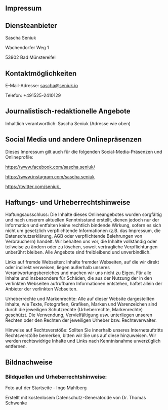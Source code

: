 ## Impressum
## Diensteanbieter
Sascha Seniuk

Wachendorfer Weg 1

53902 Bad Münstereifel

## Kontaktmöglichkeiten
E-Mail-Adresse: sascha@seniuk.io

Telefon: +491525-2410129

## Journalistisch-redaktionelle Angebote
Inhaltlich verantwortlich: Sascha Seniuk (Adresse wie oben)

## Social Media und andere Onlinepräsenzen
Dieses Impressum gilt auch für die folgenden Social-Media-Präsenzen und Onlineprofile:

https://www.facebook.com/sascha.seniuk/

https://www.instagram.com/sascha.seniuk

https://twitter.com/seniuk_

## Haftungs- und Urheberrechtshinweise

Haftungsausschluss: Die Inhalte dieses Onlineangebotes wurden sorgfältig und nach unserem aktuellen Kenntnisstand erstellt, dienen jedoch nur der Information und entfalten keine rechtlich bindende Wirkung, sofern es sich nicht um gesetzlich verpflichtende Informationen (z.B. das Impressum, die Datenschutzerklärung, AGB oder verpflichtende Belehrungen von Verbrauchern) handelt. Wir behalten uns vor, die Inhalte vollständig oder teilweise zu ändern oder zu löschen, soweit vertragliche Verpflichtungen unberührt bleiben. Alle Angebote sind freibleibend und unverbindlich.

Links auf fremde Webseiten: Inhalte fremder Webseiten, auf die wir direkt oder indirekt verweisen, liegen außerhalb unseres Verantwortungsbereiches und machen wir uns nicht zu Eigen. Für alle Inhalte und insbesondere für Schäden, die aus der Nutzung der in den verlinkten Webseiten aufrufbaren Informationen entstehen, haftet allein der Anbieter der verlinkten Webseiten.

Urheberrechte und Markenrechte: Alle auf dieser Website dargestellten Inhalte, wie Texte, Fotografien, Grafiken, Marken und Warenzeichen sind durch die jeweiligen Schutzrechte (Urheberrechte, Markenrechte) geschützt. Die Verwendung, Vervielfältigung usw. unterliegen unseren Rechten oder den Rechten der jeweiligen Urheber bzw. Rechteverwalter.

Hinweise auf Rechtsverstöße: Sollten Sie innerhalb unseres Internetauftritts Rechtsverstöße bemerken, bitten wir Sie uns auf diese hinzuweisen. Wir werden rechtswidrige Inhalte und Links nach Kenntnisnahme unverzüglich entfernen.

## Bildnachweise
### Bildquellen und Urheberrechtshinweise:

Foto auf der Startseite - Ingo Mahlberg

Erstellt mit kostenlosem Datenschutz-Generator.de von Dr. Thomas Schwenke